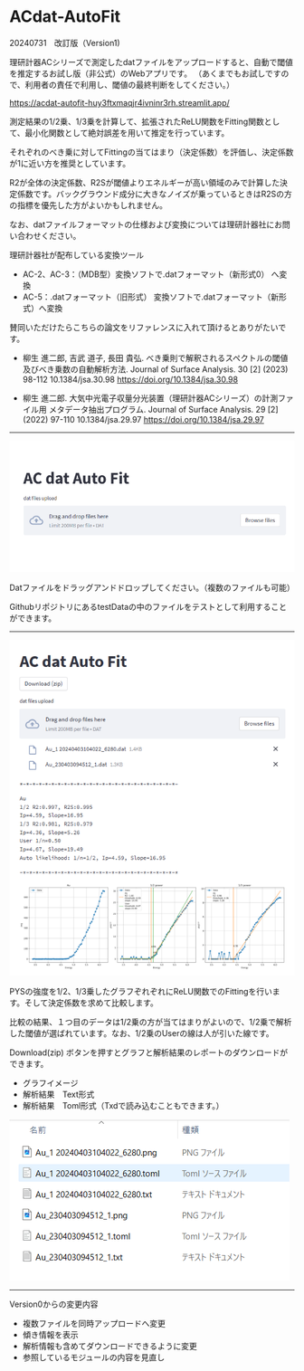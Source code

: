 # ACdat-AutoFit

20240731　改訂版（Version1)

理研計器ACシリーズで測定したdatファイルをアップロードすると、自動で閾値を推定するお試し版（非公式）のWebアプリです。
（あくまでもお試しですので、利用者の責任で利用し、閾値の最終判断をしてください。）

https://acdat-autofit-huy3ftxmaqjr4ivninr3rh.streamlit.app/

測定結果の1/2乗、1/3乗を計算して、拡張されたReLU関数をFitting関数として、最小化関数として絶対誤差を用いて推定を行っています。

それぞれのべき乗に対してFittingの当てはまり（決定係数）を評価し、決定係数が1に近い方を推奨としています。

R2が全体の決定係数、R2Sが閾値よりエネルギーが高い領域のみで計算した決定係数です。バックグラウンド成分に大きなノイズが乗っているときはR2Sの方の指標を優先した方がよいかもしれません。

なお、datファイルフォーマットの仕様および変換については理研計器社にお問い合わせください。

理研計器社が配布している変換ツール

- AC-2、AC-3：（MDB型）変換ソフトで.datフォーマット（新形式0） へ変換
- AC-5：.datフォーマット（旧形式） 変換ソフトで.datフォーマット（新形式）へ変換


賛同いただけたらこちらの論文をリファレンスに入れて頂けるとありがたいです。

- 柳生 進二郎, 吉武 道子, 長田 貴弘. べき乗則で解釈されるスペクトルの閾値及びべき乗数の自動解析方法. 
Journal of Surface Analysis. 30 [2] (2023) 98-112 10.1384/jsa.30.98 
https://doi.org/10.1384/jsa.30.98

- 柳生 進二郎. 大気中光電子収量分光装置（理研計器ACシリーズ）の計測ファイル用 メタデータ抽出プログラム.
Journal of Surface Analysis. 29 [2] (2022) 97-110 10.1384/jsa.29.97
https://doi.org/10.1384/jsa.29.97

---

![AF01](./figs/AF01.png)

Datファイルをドラッグアンドドロップしてください。（複数のファイルも可能）

GithubリポジトリにあるtestDataの中のファイルをテストとして利用することができます。

----

![AF02](./figs/AF02.png)

PYSの強度を1/2、1/3乗したグラフぞれぞれにReLU関数でのFittingを行います。そして決定係数を求めて比較します。

比較の結果、１つ目のデータは1/2乗の方が当てはまりがよいので、1/2乗で解析した閾値が選ばれています。なお、1/2乗のUserの線は人が引いた線です。

Download(zip) ボタンを押すとグラフと解析結果のレポートのダウンロードができます。
- グラフイメージ
- 解析結果　Text形式
- 解析結果　Toml形式（Txdで読み込むこともできます。）

![AF03](./figs/AF03.png)

---

Version0からの変更内容
- 複数ファイルを同時アップロードへ変更
- 傾き情報を表示
- 解析情報も含めてダウンロードできるように変更
- 参照しているモジュールの内容を見直し


